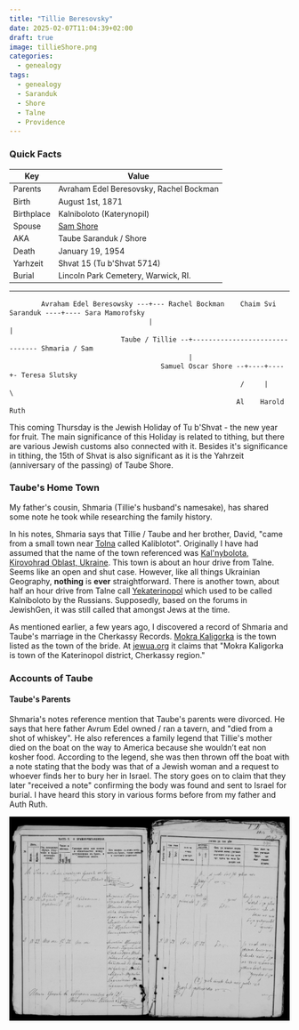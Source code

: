 ```yaml
---
title: "Tillie Beresovsky"
date: 2025-02-07T11:04:39+02:00
draft: true
image: tillieShore.png
categories:
  - genealogy
tags:
  - genealogy
  - Saranduk
  - Shore
  - Talne
  - Providence
---
```


### Quick Facts

| Key        | Value                                              |
| --------   | ----------------------------------------------     |
| Parents    | Avraham Edel Beresovsky, Rachel Bockman           |
| Birth      | August 1st, 1871                                   |
| Birthplace | Kalniboloto (Katerynopil)                          |
| Spouse     | [Sam Shore](/post/the-80th-yahrtzeit-of-sam-shore) |
| AKA        | Taube Saranduk / Shore                             |
| Death      | January 19, 1954                                   |
| Yarhzeit   | Shvat 15 (Tu b'Shvat 5714)                        |
| Burial     | Lincoln Park Cemetery, Warwick, RI.                |

---

```goat
        Avraham Edel Beresowsky ---+--- Rachel Bockman    Chaim Svi Saranduk ----+---- Sara Mamorofsky
                                   |                                             |
                            Taube / Tillie --+------------------------------- Shmaria / Sam
                                             |
                                      Samuel Oscar Shore --+----+----+- Teresa Slutsky    
                                                          /     |     \ 
                                                         Al    Harold  Ruth
```

This coming Thursday is the Jewish Holiday of Tu b'Shvat - the new year for fruit. The main significance of this Holiday is related to tithing, but there are various Jewish customs also connected with it. Besides it's significance in tithing, the 15th of Shvat is also significant as it is the Yahrzeit (anniversary of the passing) of Taube Shore.

### Taube's Home Town

My father's cousin, Shmaria (Tillie's husband's namesake), has shared some note he took while researching the family history.

In his notes, Shmaria says that Tillie / Taube and her brother, David, "came from a small town near [Tolna](https://www.jewishgen.org/ukraine/GEO_Town.asp?id=156) called Kaliblotot". Originally I have had assumed that the name of the town referenced was [Kal'nybolota, Kirovohrad Oblast, Ukraine](https://www.jewishgen.org/ukraine/GEO_town.asp?id=24). This town is about an hour drive from Talne. Seems like an open and shut case. However, like all things Ukrainian Geography, **nothing** is **ever** straightforward. There is another town, about half an hour drive from Talne call [Yekaterinopol](https://www.jewishgen.org/ukraine/GEO_Town.asp?id=101) which used to be called Kalniboloto by the Russians. Supposedly, based on the forums in JewishGen, it was still called that amongst Jews at the time. 

As mentioned earlier, a few years ago, I discovered a record of Shmaria and Taube's marriage in the Cherkassy Records. [Mokra Kaligorka](https://www.jewishgen.org/ukraine/GEO_Town.asp?id=121) is the town listed as the town of the bride. At [jewua.org](https://jewua.org/mokra-kaligorka/) it claims that "Mokra Kaligorka is town of the Katerinopol district, Cherkassy region." 

### Accounts of Taube

#### Taube's Parents

Shmaria's notes reference mention that Taube's parents were divorced. He says that here father Avrum Edel owned / ran a tavern, and "died from a shot of whiskey". He also references a family legend that Tillie's mother died on the boat on the way to America because she wouldn’t eat non kosher food. According to the legend, she was then thrown off the boat with a note stating that the body was that of a Jewish woman and a request to whoever finds her to bury her in Israel. The story goes on to claim that they later "received a note" confirming the body was found and sent to Israel for burial. I have heard this story in various forms before from my father and Auth Ruth.

![The record of marriage list Mokra Kaligorka as the town Taube comes from.](marriage.jpg)